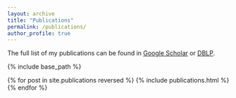 ```yaml
---
layout: archive
title: "Publications"
permalink: /publications/
author_profile: true
---
```



The full list of my publications can be found in <u><a href="https://scholar.google.com/citations?user=CG6rNcwAAAAJ">Google Scholar</a></u> or <u><a href="https://dblp.org/pid/205/5823-3.html">DBLP</a></u>.


{% include base_path %}

{% for post in site.publications reversed %}
  {% include publications.html %}
{% endfor %}
